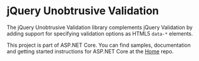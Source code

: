 jQuery Unobtrusive Validation
=============================

The jQuery Unobtrusive Validation library complements jQuery Validation by adding support for specifying validation options as HTML5 `data-*` elements.

This project is part of ASP.NET Core. You can find samples, documentation and getting started instructions for ASP.NET Core at the [Home](https://github.com/aspnet/home) repo.

